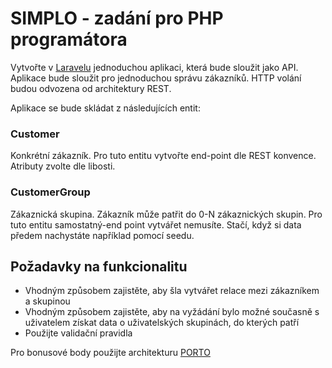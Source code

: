 # SIMPLO - zadání pro PHP programátora

Vytvořte v [Laravelu](https://laravel.com/) jednoduchou aplikaci, která bude sloužit jako API. Aplikace bude sloužit pro jednoduchou správu zákazníků. HTTP volání budou odvozena od architektury REST.

Aplikace se bude skládat z následujících entit:

### Customer

Konkrétní zákazník. Pro tuto entitu vytvořte end-point dle REST konvence. Atributy zvolte dle libosti.

### CustomerGroup

Zákaznická skupina. Zákazník může patřit do 0-N zákaznických skupin. Pro tuto entitu samostatný-end point vytvářet nemusíte. Stačí, když si data předem nachystáte například pomocí seedu.

## Požadavky na funkcionalitu

 - Vhodným způsobem zajistěte, aby šla vytvářet relace mezi zákazníkem a skupinou
 - Vhodným způsobem zajistěte, aby na vyžádání bylo možné současně s uživatelem získat data o uživatelských skupinách, do kterých patří
 - Použijte validační pravidla

Pro bonusové body použijte architekturu [PORTO](https://github.com/Mahmoudz/Porto)
